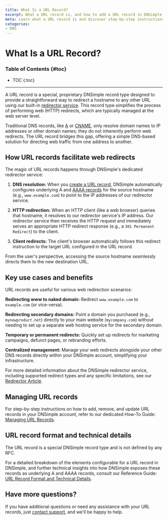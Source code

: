 ```yaml
---
title: What Is a URL Record?
excerpt: What a URL record is, and how to add a URL record in DNSimple.
meta: Learn what a URL record is and discover step-by-step instructions for adding one in DNSimple to effectively redirect your domain traffic.
categories:
- DNS
---
```


# What Is a URL Record?

### Table of Contents {#toc}

* TOC
{:toc}

---

A URL record is a special, proprietary DNSimple record type designed to provide a straightforward way to redirect a hostname to any other URL using our built-in [redirector service](/articles/redirector/). This record type simplifies the process of performing web (HTTP) redirects, which are typically managed at the web server level.

Traditional DNS records, like [A](/articles/a-record/) or [CNAME](/articles/cname-record/), only resolve domain names to IP addresses or other domain names; they do not inherently perform web redirects. The URL record bridges this gap, offering a simple DNS-based solution for directing web traffic from one address to another.

## How URL records facilitate web redirects
The magic of URL records happens through DNSimple's dedicated redirector service:

1. **DNS resolution:** When you [create a URL record](/articles/manage-url-record/), DNSimple automatically configures underlying A and [AAAA records](/articles/aaaa-record/) for the source hostname (e.g., `www.example.com`) to point to the IP addresses of our redirector service.

1. **HTTP redirection:** When an HTTP client (like a web browser) queries that hostname, it resolves to our redirector service's IP address. Our redirector service then receives the HTTP request and immediately serves an appropriate HTTP redirect response (e.g., a `301 Permanent Redirect`) to the client.

1. **Client redirects:** The client's browser automatically follows this redirect instruction to the target URL configured in the URL record.

From the user's perspective, accessing the source hostname seamlessly directs them to the new destination URL.

## Key use cases and benefits
URL records are useful for various web redirection scenarios:

**Redirecting www to naked domain:** Redirect `www.example.com` to `example.com` (or vice-versa).

**Redirecting secondary domains:** Point a domain you purchased (e.g., `mynewproduct.net`) directly to your main website (`mycompany.com`) without needing to set up a separate web hosting service for the secondary domain.

**Temporary or permanent redirects:** Quickly set up redirects for marketing campaigns, defunct pages, or rebranding efforts.

**Centralized management:** Manage your web redirects alongside your other DNS records directly within your DNSimple account, simplifying your infrastructure.

For more detailed information about the DNSimple redirector service, including supported redirect types and any specific limitations, see our [Redirector Article](/articles/redirector/).

## Managing URL records
For step-by-step instructions on how to add, remove, and update URL records in your DNSimple account, refer to our dedicated How-To Guide: [Managing URL Records](/articles/manage-url-record/).

## URL record format and technical details
The URL record is a special DNSimple record type and is not defined by any RFC.

For a detailed breakdown of the elements configurable for a URL record in DNSimple, and further technical insights into how DNSimple exposes these records as underlying A and AAAA records, consult our Reference Guide: [URL Record Format and Technical Details](/articles/url-record-format-details/).

## Have more questions?
If you have additional questions or need any assistance with your URL records, just [contact support](https://dnsimple.com/feedback), and we'll be happy to help.
